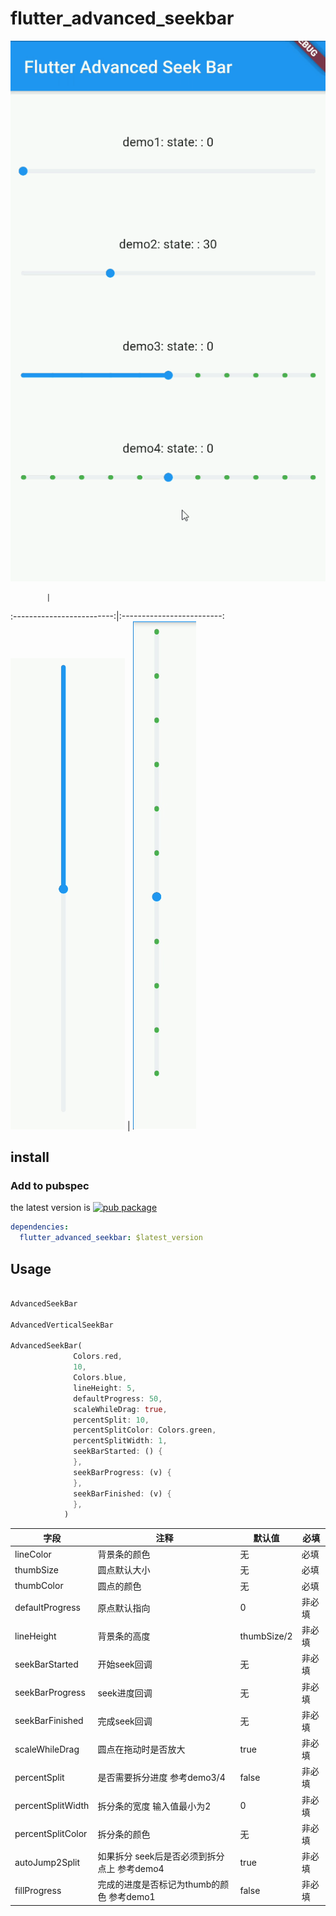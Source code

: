 # flutter_advanced_seekbar

![](https://raw.githubusercontent.com/jiang111/flutter_advanced_seekbar/master/img/demo.gif)


            |  
:-------------------------:|:-------------------------:
![](https://raw.githubusercontent.com/jiang111/flutter_advanced_seekbar/master/img/1.png)  |  ![](https://raw.githubusercontent.com/jiang111/flutter_advanced_seekbar/master/img/2.png)

## install

### Add to pubspec

the latest version is [![pub package](https://img.shields.io/pub/v/flutter_advanced_seekbar.svg)](https://pub.dartlang.org/packages/flutter_advanced_seekbar)

```yaml
dependencies:
  flutter_advanced_seekbar: $latest_version
```

## Usage 
```dart

AdvancedSeekBar

AdvancedVerticalSeekBar

AdvancedSeekBar(
              Colors.red,
              10,
              Colors.blue,
              lineHeight: 5,
              defaultProgress: 50,
              scaleWhileDrag: true,
              percentSplit: 10,
              percentSplitColor: Colors.green,
              percentSplitWidth: 1,
              seekBarStarted: () {
              },
              seekBarProgress: (v) {
              },
              seekBarFinished: (v) {
              },
            )
```


| 字段 | 注释 | 默认值 | 必填 |
| -- | -- | -- | -- |
| lineColor | 背景条的颜色 |无| 必填 |
| thumbSize | 圆点默认大小 |无 | 必填 |
| thumbColor | 圆点的颜色  |无| 必填 |
| defaultProgress | 原点默认指向 |0|  非必填 |
| lineHeight | 背景条的高度  |thumbSize/2| 非必填 |
| seekBarStarted | 开始seek回调  |无| 非必填 |
| seekBarProgress | seek进度回调  |无| 非必填 | 
| seekBarFinished | 完成seek回调  |无| 非必填 | 
| scaleWhileDrag | 圆点在拖动时是否放大 |true | 非必填 | 
| percentSplit | 是否需要拆分进度 参考demo3/4  |false| 非必填 | 
| percentSplitWidth | 拆分条的宽度 输入值最小为2  |0| 非必填 | 
| percentSplitColor | 拆分条的颜色  |无| 非必填 | 
| autoJump2Split | 如果拆分 seek后是否必须到拆分点上 参考demo4 |true| 非必填 | 
| fillProgress | 完成的进度是否标记为thumb的颜色 参考demo1 |false| 非必填 | 


